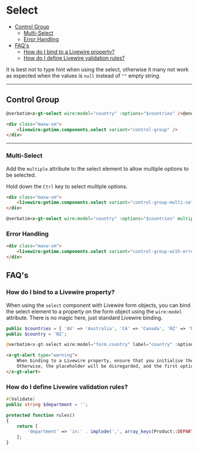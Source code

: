 # Select

- [Control Group](#control-group)
    - [Multi-Select](#multi-select)
    - [Error Handling](#error-handling)
- [FAQ's](#faqs)
    - [How do I bind to a Livewire property?](#how-do-i-bind-to-a-livewire-property)
    - [How do I define Livewire validation rules?](#how-do-i-define-livewire-validation-rules)



It is best not to type hint when using the select, otherwise it many not work as
expected when the values is `null` instead of `""` empty string.

---

## Control Group

```html +torchlight-blade
@verbatim<x-gt-select wire:model="country" :options="$countries" />@endverbatim
```

```html +parse
<div class="maxw-sm">
    <livewire:gotime.components.select variant="control-group" />
</div>
```

---

### Multi-Select

Add the `multiple` attribute to the select element to allow multiple options to
be selected.

Hold down the `Ctrl` key to select multiple options.

```html +parse
<div class="maxw-sm">
    <livewire:gotime.components.select variant="control-group-multi-select" />
</div>
```

```html +torchlight-blade
@verbatim<x-gt-select wire:model="country" :options="$countries" multiple />@endverbatim
```

### Error Handling

```html +parse
<div class="maxw-sm">
    <livewire:gotime.components.select variant="control-group-with-error" />
</div>
```

## FAQ's

### <question>How do I bind to a Livewire property?</question>

When using the `select` component with Livewire form objects, you can bind the
select element to a property on the form object using the `wire:model`
attribute. There is no magic here, just standard Livewire binding.

```php +torchlight-php
public $countries = [ 'AU' => 'Australia', 'CA' => 'Canada', 'NZ' => 'New Zealand' ];
public $country = 'NZ';

@verbatim<x-gt-select wire:model="form.country" label="country" :options="$countries" />@endverbatim
```

```html +parse
<x-gt-alert type="warning">
    When binding to a Livewire property, ensure that you initialise the property with an empty string.
    Otherwise, the placeholder will be disregarded, and the first option will be automatically selected.
</x-gt-alert>
```


### <question>How do I define Livewire validation rules?</question>

```php +torchlight-php
#[Validate]
public string $department = '';

protected function rules()
{
    return [
        'department' => 'in:' . implode(',', array_keys(Product::DEPARTMENTS)),
    ];
}
```
